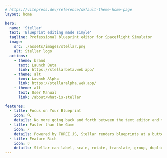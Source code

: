 ```yaml
---
# https://vitepress.dev/reference/default-theme-home-page
layout: home

hero:
  name: 'Stellar'
  text: 'Blueprint editing made simple'
  tagline: Professional blueprint editor for Spaceflight Simulator
  image:
    src: ./assets/images/stellar.png
    alt: Stellar logo
  actions:
    - theme: brand
      text: Launch Beta
      link: https://stellarbeta.web.app/
    - theme: alt
      text: Launch Alpha
      link: https://stellaralpha.web.app/
    - theme: alt
      text: User Manual
      link: /about/what-is-stellar

features:
  - title: Focus on Your Blueprint
    icon: 🔍
    details: No more going back and forth between the text editor and the game. The preview accurately renders the craft in real-time.
  - title: Faster than the Game
    icon: ⚡
    details: Powered by THREE.JS, Stellar renders blueprints at a buttery smooth framerate and implements its blueprint format.
  - title: Feature Rich
    icon: 💡
    details: Stellar can label, scale, rotate, translate, group, duplicate, parts, and much more!
---
```

